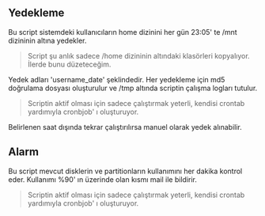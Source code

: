 ## Yedekleme

Bu script sistemdeki kullanıcıların home dizinini her gün 23:05' te /mnt dizininin altına yedekler. 
> Script şu anlık sadece /home dizininin altındaki klasörleri kopyalıyor. İlerde bunu düzeteceğim.

Yedek adları 'username_date' şeklindedir. Her yedekleme için md5 doğrulama dosyası oluşturulur ve /tmp altında scriptin çalışma logları tutulur.
> Scriptin aktif olması için sadece çalıştırmak yeterli, kendisi crontab yardımıyla cronbjob' ı oluşturuyor.

Belirlenen saat dışında tekrar çalıştırılırsa manuel olarak yedek alınabilir.

## Alarm

Bu script mevcut disklerin ve partitionların kullanımını her dakika kontrol eder. Kullanımı %90' ın üzerinde olan kısmı mail ile bildirir. 
> Scriptin aktif olması için sadece çalıştırmak yeterli, kendisi crontab yardımıyla cronbjob' ı oluşturuyor.